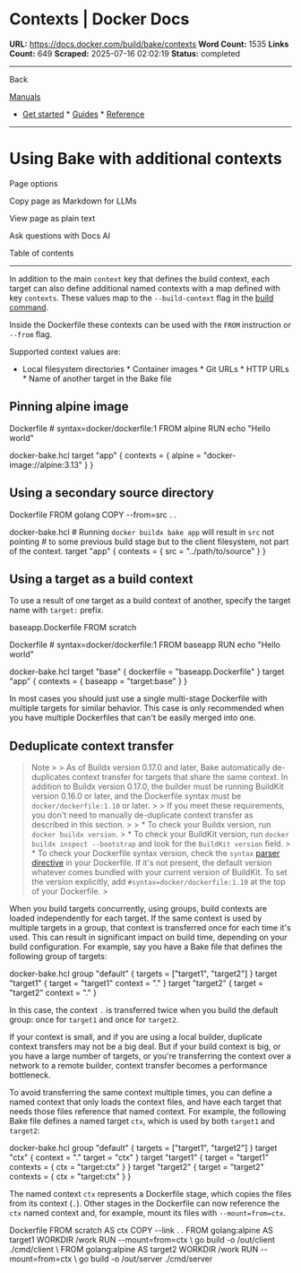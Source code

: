 # Contexts | Docker Docs

**URL:** https://docs.docker.com/build/bake/contexts
**Word Count:** 1535
**Links Count:** 649
**Scraped:** 2025-07-16 02:02:19
**Status:** completed

---

Back

[Manuals](https://docs.docker.com/manuals/)

  * [Get started](https://docs.docker.com/get-started/)   * [Guides](https://docs.docker.com/guides/)   * [Reference](https://docs.docker.com/reference/)

* * *

# Using Bake with additional contexts

Page options

Copy page as Markdown for LLMs

View page as plain text

Ask questions with Docs AI

Table of contents

* * *

In addition to the main `context` key that defines the build context, each target can also define additional named contexts with a map defined with key `contexts`. These values map to the `--build-context` flag in the [build command](https://docs.docker.com/reference/cli/docker/buildx/build/#build-context).

Inside the Dockerfile these contexts can be used with the `FROM` instruction or `--from` flag.

Supported context values are:

  * Local filesystem directories   * Container images   * Git URLs   * HTTP URLs   * Name of another target in the Bake file

## Pinning alpine image

Dockerfile               # syntax=docker/dockerfile:1     FROM alpine     RUN echo "Hello world"

docker-bake.hcl               target "app" {       contexts = {         alpine = "docker-image://alpine:3.13"       }     }

## Using a secondary source directory

Dockerfile               FROM golang     COPY --from=src . .

docker-bake.hcl               # Running `docker buildx bake app` will result in `src` not pointing     # to some previous build stage but to the client filesystem, not part of the context.     target "app" {       contexts = {         src = "../path/to/source"       }     }

## Using a target as a build context

To use a result of one target as a build context of another, specify the target name with `target:` prefix.

baseapp.Dockerfile               FROM scratch

Dockerfile               # syntax=docker/dockerfile:1     FROM baseapp     RUN echo "Hello world"

docker-bake.hcl               target "base" {       dockerfile = "baseapp.Dockerfile"     }          target "app" {       contexts = {         baseapp = "target:base"       }     }

In most cases you should just use a single multi-stage Dockerfile with multiple targets for similar behavior. This case is only recommended when you have multiple Dockerfiles that can't be easily merged into one.

## Deduplicate context transfer

> Note >  > As of Buildx version 0.17.0 and later, Bake automatically de-duplicates context transfer for targets that share the same context. In addition to Buildx version 0.17.0, the builder must be running BuildKit version 0.16.0 or later, and the Dockerfile syntax must be `docker/dockerfile:1.10` or later. >  > If you meet these requirements, you don't need to manually de-duplicate context transfer as described in this section. >  >   * To check your Buildx version, run `docker buildx version`. >   * To check your BuildKit version, run `docker buildx inspect --bootstrap` and look for the `BuildKit version` field. >   * To check your Dockerfile syntax version, check the `syntax` [parser directive](https://docs.docker.com/reference/dockerfile/#syntax) in your Dockerfile. If it's not present, the default version whatever comes bundled with your current version of BuildKit. To set the version explicitly, add `#syntax=docker/dockerfile:1.10` at the top of your Dockerfile. > 

When you build targets concurrently, using groups, build contexts are loaded independently for each target. If the same context is used by multiple targets in a group, that context is transferred once for each time it's used. This can result in significant impact on build time, depending on your build configuration. For example, say you have a Bake file that defines the following group of targets:

docker-bake.hcl               group "default" {       targets = ["target1", "target2"]     }          target "target1" {       target = "target1"       context = "."     }          target "target2" {       target = "target2"       context = "."     }

In this case, the context `.` is transferred twice when you build the default group: once for `target1` and once for `target2`.

If your context is small, and if you are using a local builder, duplicate context transfers may not be a big deal. But if your build context is big, or you have a large number of targets, or you're transferring the context over a network to a remote builder, context transfer becomes a performance bottleneck.

To avoid transferring the same context multiple times, you can define a named context that only loads the context files, and have each target that needs those files reference that named context. For example, the following Bake file defines a named target `ctx`, which is used by both `target1` and `target2`:

docker-bake.hcl               group "default" {       targets = ["target1", "target2"]     }          target "ctx" {       context = "."       target = "ctx"     }          target "target1" {       target = "target1"       contexts = {         ctx = "target:ctx"       }     }          target "target2" {       target = "target2"       contexts = {         ctx = "target:ctx"       }     }

The named context `ctx` represents a Dockerfile stage, which copies the files from its context \(`.`\). Other stages in the Dockerfile can now reference the `ctx` named context and, for example, mount its files with `--mount=from=ctx`.

Dockerfile               FROM scratch AS ctx     COPY --link . .          FROM golang:alpine AS target1     WORKDIR /work     RUN --mount=from=ctx \         go build -o /out/client ./cmd/client \          FROM golang:alpine AS target2     WORKDIR /work     RUN --mount=from=ctx \         go build -o /out/server ./cmd/server